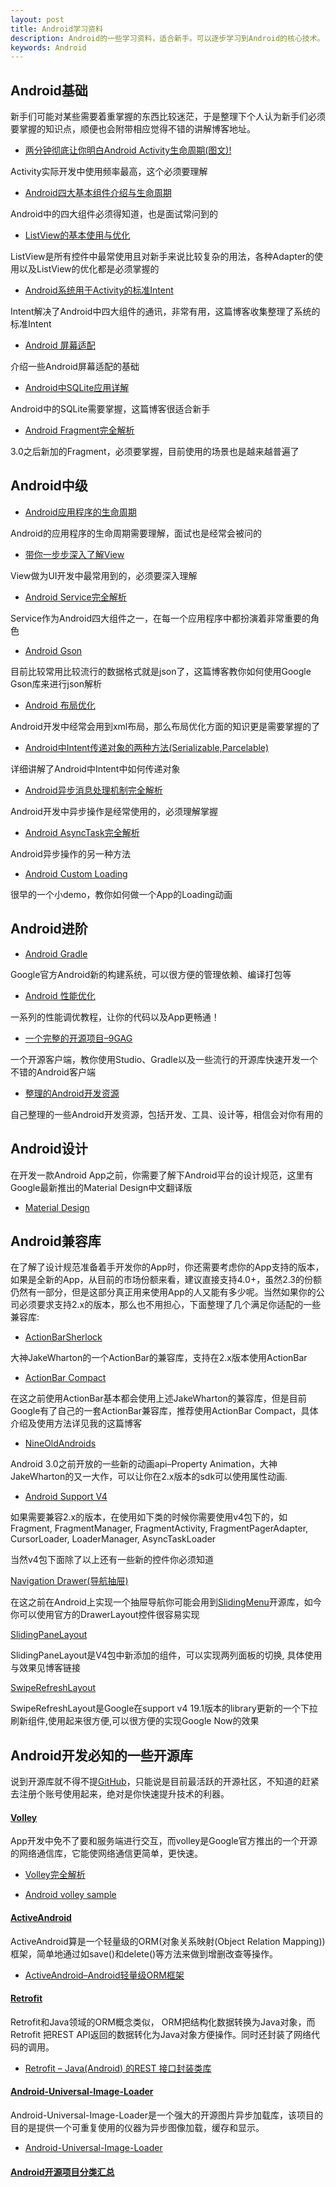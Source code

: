 ```yaml
---
layout: post
title: Android学习资料
description: Android的一些学习资料，适合新手。可以逐步学习到Android的核心技术。
keywords: Android
---
```

<h2 id="android">Android基础</h2>

<p>新手们可能对某些需要着重掌握的东西比较迷茫，于是整理下个人认为新手们必须要掌握的知识点，顺便也会附带相应觉得不错的讲解博客地址。</p>

<ul>
  <li><a href="http://blog.csdn.net/android_tutor/article/details/5772285">两分钟彻底让你明白Android Activity生命周期(图文)!</a></li>
</ul>

<p>Activity实际开发中使用频率最高，这个必须要理解</p>

<ul>
  <li><a href="http://www.cnblogs.com/bravestarrhu/archive/2012/05/02/2479461.html">Android四大基本组件介绍与生命周期</a></li>
</ul>

<p>Android中的四大组件必须得知道，也是面试常问到的</p>

<ul>
  <li><a href="http://www.cnblogs.com/noTice520/archive/2011/12/05/2276379.html">ListView的基本使用与优化</a></li>
</ul>

<p>ListView是所有控件中最常使用且对新手来说比较复杂的用法，各种Adapter的使用以及ListView的优化都是必须掌握的</p>

<ul>
  <li><a href="http://blog.csdn.net/zhangjg_blog/article/details/10901293">Android系统用于Activity的标准Intent</a></li>
</ul>

<p>Intent解决了Android中四大组件的通讯，非常有用，这篇博客收集整理了系统的标准Intent</p>

<ul>
  <li><a href="http://stormzhang.com/android/2014/05/16/android-screen-adaptation/">Android 屏幕适配</a></li>
</ul>

<p>介绍一些Android屏幕适配的基础</p>

<ul>
  <li><a href="http://blog.csdn.net/liuhe688/article/details/6715983">Android中SQLite应用详解</a></li>
</ul>

<p>Android中的SQLite需要掌握，这篇博客很适合新手</p>

<ul>
  <li><a href="http://blog.csdn.net/guolin_blog/article/details/8881711">Android Fragment完全解析</a></li>
</ul>

<p>3.0之后新加的Fragment，必须要掌握，目前使用的场景也是越来越普遍了</p>

<h2 id="android-1">Android中级</h2>

<ul>
  <li><a href="http://blog.csdn.net/android_tutor/article/details/4952960">Android应用程序的生命周期</a></li>
</ul>

<p>Android的应用程序的生命周期需要理解，面试也是经常会被问的</p>

<ul>
  <li><a href="http://blog.csdn.net/guolin_blog/article/details/12921889">带你一步步深入了解View</a></li>
</ul>

<p>View做为UI开发中最常用到的，必须要深入理解</p>

<ul>
  <li><a href="http://blog.csdn.net/guolin_blog/article/details/11952435">Android Service完全解析</a></li>
</ul>

<p>Service作为Android四大组件之一，在每一个应用程序中都扮演着非常重要的角色</p>

<ul>
  <li><a href="http://stormzhang.com/android/2014/05/22/android-gson/">Android Gson</a></li>
</ul>

<p>目前比较常用比较流行的数据格式就是json了，这篇博客教你如何使用Google Gson库来进行json解析</p>

<ul>
  <li><a href="http://stormzhang.com/android/2014/04/10/android-optimize-layout/">Android 布局优化</a></li>
</ul>

<p>Android开发中经常会用到xml布局，那么布局优化方面的知识更是需要掌握的了</p>

<ul>
  <li><a href="http://blog.csdn.net/android_tutor/article/details/5740845">Android中Intent传递对象的两种方法(Serializable,Parcelable)</a></li>
</ul>

<p>详细讲解了Android中Intent中如何传递对象</p>

<ul>
  <li><a href="http://blog.csdn.net/guolin_blog/article/details/9991569">Android异步消息处理机制完全解析</a></li>
</ul>

<p>Android开发中异步操作是经常使用的，必须理解掌握</p>

<ul>
  <li><a href="http://blog.csdn.net/guolin_blog/article/details/11711405">Android AsyncTask完全解析</a></li>
</ul>

<p>Android异步操作的另一种方法</p>

<ul>
  <li><a href="http://stormzhang.com/openandroid/2013/11/15/android-custom-loading/">Android Custom Loading</a></li>
</ul>

<p>很早的一个小demo，教你如何做一个App的Loading动画</p>

<h2 id="android-2">Android进阶</h2>

<ul>
  <li><a href="http://stormzhang.com/android/2014/02/28/android-gradle/">Android Gradle</a></li>
</ul>

<p>Google官方Android新的构建系统，可以很方便的管理依赖、编译打包等</p>

<ul>
  <li><a href="http://www.trinea.cn/android/android-performance-demo/">Android 性能优化</a></li>
</ul>

<p>一系列的性能调优教程，让你的代码以及App更畅通！</p>

<ul>
  <li><a href="https://github.com/stormzhang/9GAG">一个完整的开源项目–9GAG</a></li>
</ul>

<p>一个开源客户端，教你使用Studio、Gradle以及一些流行的开源库快速开发一个不错的Android客户端</p>

<ul>
  <li><a href="http://stormzhang.com/android/2014/06/05/android-awesome-resources/">整理的Android开发资源</a></li>
</ul>

<p>自己整理的一些Android开发资源，包括开发、工具、设计等，相信会对你有用的</p>

<h2 id="android-3">Android设计</h2>

<p>在开发一款Android App之前，你需要了解下Android平台的设计规范，这里有Google最新推出的Material Design中文翻译版</p>

<ul>
  <li><a href="http://design.1sters.com/">Material Design</a></li>
</ul>

<h2 id="android-4">Android兼容库</h2>

<p>在了解了设计规范准备着手开发你的App时，你还需要考虑你的App支持的版本，如果是全新的App，从目前的市场份额来看，建议直接支持4.0+，虽然2.3的份额仍然有一部分，但是这部分真正用来使用App的人又能有多少呢。当然如果你的公司必须要求支持2.x的版本，那么也不用担心，下面整理了几个满足你适配的一些兼容库:</p>

<ul>
  <li><a href="https://github.com/JakeWharton/ActionBarSherlock">ActionBarSherlock</a></li>
</ul>

<p>大神JakeWharton的一个ActionBar的兼容库，支持在2.x版本使用ActionBar</p>

<ul>
  <li><a href="http://stormzhang.com/android/2013/12/13/android-actionbar-compact/">ActionBar Compact</a></li>
</ul>

<p>在这之前使用ActionBar基本都会使用上述JakeWharton的兼容库，但是目前Google有了自己的一套ActionBar兼容库，推荐使用ActionBar Compact，具体介绍及使用方法详见我的这篇博客</p>

<ul>
  <li><a href="http://nineoldandroids.com/">NineOldAndroids</a></li>
</ul>

<p>Android 3.0之前开放的一些新的动画api–Property Animation，大神JakeWharton的又一大作，可以让你在2.x版本的sdk可以使用属性动画.</p>

<ul>
  <li><a href="http://developer.android.com/reference/android/support/v4/app/package-summary.html">Android Support V4</a></li>
</ul>

<p>如果需要兼容2.x的版本，在使用如下类的时候你需要使用v4包下的，如Fragment, FragmentManager, FragmentActivity, FragmentPagerAdapter, CursorLoader, LoaderManager, AsyncTaskLoader</p>

<p>当然v4包下面除了以上还有一些新的控件你必须知道</p>

<p><a href="http://blog.chengyunfeng.com/?p=493">Navigation Drawer(导航抽屉)</a></p>

<p>在这之前在Android上实现一个抽屉导航你可能会用到<a href="https://github.com/jfeinstein10/SlidingMenu">SlidingMenu</a>开源库，如今你可以使用官方的DrawerLayout控件很容易实现</p>

<p><a href="http://my.oschina.net/summerpxy/blog/211835">SlidingPaneLayout</a></p>

<p>SlidingPaneLayout是V4包中新添加的组件，可以实现两列面板的切换, 具体使用与效果见博客链接</p>

<p><a href="https://github.com/stormzhang/SwipeRefreshLayoutDemo">SwipeRefreshLayout</a></p>

<p>SwipeRefreshLayout是Google在support v4 19.1版本的library更新的一个下拉刷新组件,使用起来很方便,可以很方便的实现Google Now的效果</p>

<h2 id="android-5">Android开发必知的一些开源库</h2>

<p>说到开源库就不得不提<a href="https://github.com/">GitHub</a>，只能说是目前最活跃的开源社区，不知道的赶紧去注册个账号使用起来，绝对是你快速提升技术的利器。</p>

<h4 id="volleyhttpsandroidgooglesourcecomplatformframeworksvolley"><a href="https://android.googlesource.com/platform/frameworks/volley">Volley</a></h4>

<p>App开发中免不了要和服务端进行交互，而volley是Google官方推出的一个开源的网络通信库，它能使网络通信更简单，更快速。</p>

<ul>
  <li>
    <p><a href="http://blog.csdn.net/guolin_blog/article/details/17482095">Volley完全解析</a></p>
  </li>
  <li>
    <p><a href="https://github.com/stormzhang/AndroidVolley">Android volley sample</a></p>
  </li>
</ul>

<h4 id="activeandroidhttpgithubcompardomactiveandroid"><a href="http://github.com/pardom/ActiveAndroid">ActiveAndroid</a></h4>

<p>ActiveAndroid算是一个轻量级的ORM(对象关系映射(Object Relation Mapping))框架，简单地通过如save()和delete()等方法来做到增删改查等操作。</p>

<ul>
  <li><a href="http://stormzhang.com/openandroid/android/sqlite/2013/12/20/android-orm-tools-activeandroid/">ActiveAndroid–Android轻量级ORM框架</a></li>
</ul>

<h4 id="retrofithttpsquaregithubioretrofit"><a href="http://square.github.io/retrofit/">Retrofit</a></h4>

<p>Retrofit和Java领域的ORM概念类似， ORM把结构化数据转换为Java对象，而Retrofit 把REST API返回的数据转化为Java对象方便操作。同时还封装了网络代码的调用。</p>

<ul>
  <li><a href="http://blog.chengyunfeng.com/?p=491">Retrofit – Java(Android) 的REST 接口封装类库</a></li>
</ul>

<h4 id="android-universal-image-loaderhttpsgithubcomnostra13android-universal-image-loader"><a href="https://github.com/nostra13/Android-Universal-Image-Loader">Android-Universal-Image-Loader</a></h4>

<p>Android-Universal-Image-Loader是一个强大的开源图片异步加载库，该项目的目的是提供一个可重复使用的仪器为异步图像加载，缓存和显示。</p>

<ul>
  <li><a href="http://stormzhang.com/android/openandroid/2013/12/01/android-universal-image-loader/">Android-Universal-Image-Loader</a></li>
</ul>

<h4 id="androidhttpsgithubcomtrineaandroid-open-project"><a href="https://github.com/Trinea/android-open-project">Android开源项目分类汇总</a></h4>